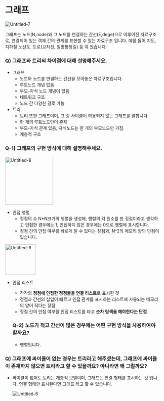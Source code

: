 # 그래프
![Untitled-7](https://user-images.githubusercontent.com/67494004/231217994-2ef99b67-83bb-42ec-a0a3-f6d84f728d3b.png)

 그래프는 노드(N,node)와 그 노드를 연결하는 간선(E,dege)으로 이루어진 자료구조로, 연결되어 있는 객체 간의 관계를 표현할 수 있는 자료구조 입니다. 예를 들어 지도, 지하철 노선도, 도로(교차선, 일방통행길) 등 이 있습니다.

 ### Q) 그래프와 트리의 차이점에 대해 설명해주세요.
  - 그래프
    - 노드와 노드를 연결하는 간선을 모아놓은 자료구조입니다.
    - 루트노드 개념 없음
    - 부모-자식 노드 개념이 없음
    - 네트워크 구조
    - 노드 간 다양한 경로 가능
  - 트리
    - 트리 또한 그래프이며, 그 중 사이클이 허용되지 않는 그래프를 말합니다.
    - 한 개의 루트노드만이 존재
    - 부모-자식 관계 있음, 자식노드는 한 개의 부모노드만 가짐.
    - 계층적 구조

### Q-1) 그래프의 구현 방식에 대해 설명해주세요.
<img width="155" alt="Untitled-8" src="https://user-images.githubusercontent.com/67494004/231218040-5cf170b8-2808-4088-85dc-7462c3d42044.png">



- 인접 행렬
    - 정점의 수 N*N크기의 행렬을 생성해, 행렬의 각 원소를 한 정점이라고 생각하고 인접한 경우에는 1, 인접하지 않은 경우에는 0으로 행렬에 표시합니다.
    - 정점 간의 인접 여부를 빠르게 알 수 있다는 장점과, N^2의 메모리 양의 단점이 있습니다.



<img width="99" alt="Untitled-9" src="https://user-images.githubusercontent.com/67494004/231218099-8fe4f68a-cab6-4b6e-b85b-f89510f2ce69.png">



- 인접 리스트
    - 각각의 **정점에 인접한 정점들을 연결 리스트**로 표시한 것
    - 정점과 간선의 삽입이 빠르고 인접 관계를 표시하는 리스트에 사용되는 메모리의 양이 적다는 장점
    - 정점 간의 인접 여부를 인접 리스트를 타고 **순차 탐색을 해야한다는 단점**
 


  ### Q-2) 노드가 적고 간선이 많은 경우에는 어떤 구현 방식을 사용하여야 할까요?
  - 행렬입니다.

### Q) 그래프에 싸이클이 없는 경우는 트리라고 해주셨는데, 그래프에 싸이클이 존재하지 않으면 트리라고 할 수 있을까요? 아니라면 왜 그럴까요?
- 싸이클이 없어도 트리는 계층적 모델이며, 그래프는 연결 형태를 표시하는 것 입니다. 연결 형태만 표시된다면 그래프 라고 할 수 있습니다.
  
  ![Untitled-6](https://user-images.githubusercontent.com/67494004/231217679-95479814-7458-4911-b456-b94ac83529f1.png)
